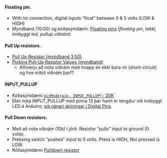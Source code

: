 #### Floating pin.
- With no connection, digital inputs “float” between 0 & 5 volts (LOW & HIGH)
- Myndband (10:00) og kóðasýnidæmi: [Floating pins](https://www.programmingelectronics.com/floating-pins-pull-up-resistors-and-arduino/) (_floating pin, takki, innbyggt led, pullup viðnám_)

#### Pull Up resistors. 
- [Pull Up Resistor (myndband 3:50)](https://www.youtube.com/watch?v=wxjerCHCEMg)
- [Picking Pull-Up Resistor Values (myndband)](https://www.youtube.com/watch?v=u3Xiy2DVnI4&list=PLRIGIzu0Z7KlfGFD6gd0eMX0ozfJyrQL-&index=12)
   - Afhverju að nota viðnám með hnapp en ekki bara vír (short-circuit) og hve mikið viðnám þarf?

#### INPUT_PULLUP
- Kóðasýnidæmi [`pinMode(pin, INPUT_PULLUP);` 20K](https://www.arduino.cc/en/Tutorial/DigitalInputPullup)  
- Ekki nota INPUT_PULLUP með pinna 13 þar hann er tengdur við innbyggt LED á Arduino, [sjá nánari skýringar í Digital Pins](https://www.arduino.cc/en/Tutorial/Foundations/DigitalPins). 

#### Pull Down resistors.
- Með að nota viðnám (10k) í jörð: Resistor “pulls” input to ground (0 volts). 
- Pressing switch “pushes” input to 5 volts. Press is HIGH, Not pressed is LOW. 
- Kóðasýnidæmi [Pulldown resistor](https://www.arduino.cc/en/Tutorial/BuiltInExamples/DigitalReadSerial) 

<!-- - Ekki hafa “pull-down” of lítið, annars tekur það of mikinn straum. -->

